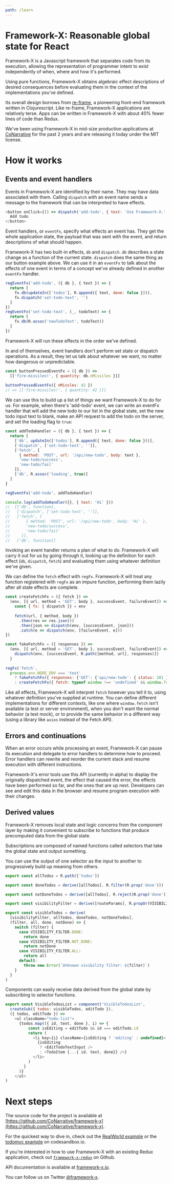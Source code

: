 ```yaml
---
path: /learn
---
```


# Framework-X: Reasonable global state for React

Framework-X is a Javascript framework that separates code from its execution, allowing the representation of programmer intent to exist independently of when, where and how it's performed.

Using pure functions, Framework-X obtains algebraic effect descriptions of desired consequences before evaluating them in the context of the implementations you've defined. 


Its overall design borrows from [re-frame](https://github.com/day8/re-frame), a pioneering front-end framework written in Clojurescript. Like re-frame, Framework-X
applications are relatively terse. Apps can be written in Framework-X with about 40% fewer lines
of code than Redux.

We've been using Framework-X in mid-size production applications at [CoNarrative](https://conarrative.com) for the past 2 years and are releasing it today under the MIT license.


# How it works

## Events and event handlers

Events in Framework-X are identified by their name. They may have data associated with them. Calling `dispatch` with an event name sends a message to the framework that can be interpreted to have effects.

```js
<button onClick={() => dispatch('add-todo', { text: 'Use Framework-X.' })}>
  Add todo
</button>
```


Event handlers, or `eventFx`, specify what effects an event has. They get the whole application state, the payload that
was sent with the event, and return descriptions of what should happen.

Framework-X has two built-in effects, `db` and `dispatch`. `db` describes a state change as a function of the current
state. `dispatch` does the same thing as our button example above. We can use it in an `eventFx` to talk about the
effects of one event in terms of a concept we've already defined in another `eventFx` handler. 

```js
regEventFx('add-todo', ({ db }, { text }) => {
  return [
    fx.db(updateIn(['todos'], R.append({ text, done: false }))),
    fx.dispatch('set-todo-text', '')
  ]
})
regEventFx('set-todo-text', (_, todoText) => {
  return [
    fx.db(R.assoc('newTodoText', todoText))
  ]
})
```

Framework-X will run these effects in the order we've defined.

In and of themselves, event handlers don't perform set state or dispatch operations. As a result, they let us talk about
whatever we want, no matter how dangerous or unpredictable.

```js
const buttonPressedEventFx = ({ db }) => 
  [['fire-missiles!', { quantity: db.nMissiles }]]
    
buttonPressedEventFx({ nMissles: 42 })
// => [['fire-missiles!', { quantity: 42 }]]
```

We can use this to build up a list of things we want Framework-X to do for us. For example, when there's 'add-todo'
event, we can write an eventFx handler that will add the new todo to our list in the global state, set the new todo
input text to blank, make an API request to add the todo on the server, and set the loading flag to `true`:

```js
const addTodoHandler = ({ db }, { text }) => {
  return [
    ['db', updateIn(['todos'], R.append({ text, done: false }))],
    ['dispatch', ['set-todo-text', '']],
    ['fetch', [
      { method: 'POST', url: '/api/new-todo', body: text },
      'new-todo/success', 
      'new-todo/fail'
    ]],
    ['db', R.assoc('loading', true)]
  ]
}

regEventFx('add-todo', addTodoHandler)

console.log(addTodoHandler({}, { text: 'Hi' }))
//  [['db', function],
//   ['dispatch', ['set-todo-text', '']],
//   ['fetch', [
//       { method: 'POST', url: '/api/new-todo', body: 'Hi' },
//       'new-todo/success', 
//       'new-todo/fail'
//     ]],
//   ['db', function]]
```

Invoking an event handler returns a plan of what to do. Framework-X will carry it out for us by going through it,
looking up the definition for each effect (`db`, `dispatch`, `fetch`) and evaluating them using whatever definition
we've given.

We can define the `fetch` effect with `regFx`. Framework-X will treat any function registered with `regFx` as an impure
function, performing them lazily after all state effects are complete.

```js
const createFetchFx = ({ fetch }) => 
  (env, [{ url, method = 'GET', body }, successEvent, failureEvent]) => {
    const { fx: { dispatch }} = env
    
    fetch(url, { method, body })
      .then(res => res.json())
      .then(json => dispatch(env, [successEvent, json]))
      .catch(e => dispatch(env, [failureEvent, e]))
})

const fakeFetchFx = ({ responses }) =>
  (env, [{ url, method = 'GET', body }, successEvent, failureEvent]) => {
    dispatch(env, [successEvent, R.path([method, url], responses)])
  }
  
regFx('fetch', 
  process.env.NODE_ENV === 'test'
    ? fakeFetchFx({ responses: {'GET': {'api/new-todo': { status: 201 }}} }) 
    : createFetchFx({ fetch: typeof window !== 'undefined' && window.fetch }))
```

Like all effects, Framework-X will interpret `fetch` however you tell it to, using whatever definition you've supplied
at runtime. You can define different implementations for different contexts, like one where `window.fetch` isn't
available (a test or server environment), when you don't want the normal behavior (a test mock), or to provide the same
behavior in a different way (using a library like `axios` instead of the Fetch API).


## Errors and continuations

When an error occurs while processing an event, Framework-X can pause its execution and delegate to error handlers to determine how to proceed. Error handlers can rewrite and reorder the current stack and resume execution with different instructions. 

Framework-X's error tools use this API (currently in alpha) to display the originally dispatched
event, the effect that caused the error, the effects have been performed so far, and the ones that are up next. Developers can see and edit this data in the
browser and resume program execution with their changes.


## Derived values

Framework-X removes local state and logic concerns from the component layer by making it convenient to subscribe to
functions that produce precomputed data from the global state.
 
Subscriptions are composed of named functions called selectors that take the global state and output something.

You can use the output of one selector as the input to another to progressively build up meaning from others.

```js
export const allTodos = R.path(['todos'])

export const doneTodos = derive([allTodos], R.filter(R.prop('done')))

export const notDoneTodos = derive([allTodos], R.reject(R.prop('done')))

export const visibilityFilter = derive([routeParams], R.propOr(VISIBILITY_FILTER.ALL, 'filter'))

export const visibleTodos = derive(
  [visibilityFilter, allTodos, doneTodos, notDoneTodos],
  (filter, all, done, notDone) => {
    switch (filter) {
      case VISIBILITY_FILTER.DONE:
        return done
      case VISIBILITY_FILTER.NOT_DONE:
        return notDone
      case VISIBILITY_FILTER.ALL:
        return all
      default:
        throw new Error(`Unknown visibility filter: ${filter}`)
    }
  }
)
```
 
Components can easily receive data derived from the global state by subscribing to selector functions.

```js
export const VisibleTodosList = component('VisibleTodosList',
  createSub({ todos: visibleTodos, editTodo }),
  ({ todos, editTodo }) =>
    <ul className="todo-list">
      {todos.map(({ id, text, done }, i) => {
          const isEditing = editTodo && id === editTodo.id
          return (
            <li key={i} className={isEditing ? 'editing' : undefined}>
              {isEditing
               ? <EditTodoTextInput />
               : <TodoItem {...{ id, text, done}} />}
            </li>
          )
        }
      )}
    </ul>
)
```


# Next steps

The source code for the project is available at
[https://github.com/CoNarrative/framework-x](https://github.com/CoNarrative/framework-x).

For the quickest way to dive in, check out the
[RealWorld example]() or the
[todomvc example]() on codesandbox.io.

If you're interested in how to use Framework-X with an existing Redux application, check out
[`framework-x-redux`](https://github.com/CoNarrative/framework-x/tree/master/packages/frameework-x-redux) on Github.

API documentation is available at
[framework-x.io](https://framework-x.io/).

You can follow us on Twitter
[@framework-x](https://twitter.com/framework_x). 

